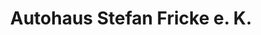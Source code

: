 ---
title: "Autohaus Stefan Fricke e. K."
url: /salzkotten/autohaus-stefan-fricke-e-k/
shop: Autohaus
---